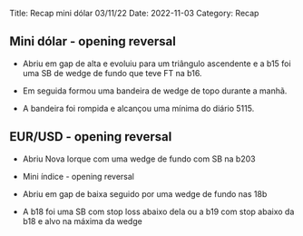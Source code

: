 Title: Recap mini dólar 03/11/22
Date: 2022-11-03
Category: Recap

## Mini dólar - opening reversal

* Abriu em gap de alta e evoluiu para um triângulo ascendente e a b15 foi uma SB de wedge de fundo que teve FT na b16.

* Em seguida formou uma bandeira de wedge de topo durante a manhã.

* A bandeira foi rompida e alcançou uma mínima do diário 5115.



## EUR/USD - opening reversal
* Abriu Nova Iorque com uma wedge de fundo com SB na b203
* Mini índice - opening reversal

* Abriu em gap de baixa seguido por uma wedge de fundo nas 18b

* A b18 foi uma SB com stop loss abaixo dela ou a b19 com stop abaixo da b18 e alvo na máxima da wedge


